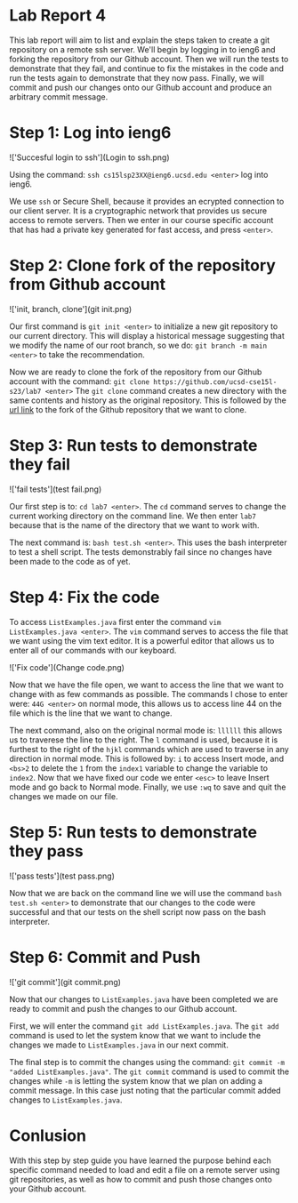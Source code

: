# Lab Report 4

This lab report will aim to list and explain the steps taken to create a git repository on a remote ssh server. We'll begin by 
logging in to ieng6 and forking the repository from our Github account. Then we will run the tests to demonstrate that they fail, 
and continue to fix the mistakes in the code and run the tests again to demonstrate that they now pass. Finally, we will commit 
and push our changes onto our Github account and produce an arbitrary commit message. 

# Step 1: Log into ieng6

!['Succesful login to ssh'](Login to ssh.png)

Using the command: ```ssh cs15lsp23XX@ieng6.ucsd.edu <enter>``` log into ieng6. 

We use ```ssh``` or Secure Shell, because it provides an ecrypted connection to our client server. It is a cryptographic network that
provides us secure access to remote servers. Then we enter in our course specific account that has had a private key generated for 
fast access, and press ```<enter>```.

# Step 2: Clone fork of the repository from Github account 

!['init, branch, clone'](git init.png)

Our first command is ```git init <enter>``` to initialize a new git repository to our current directory. This will display a historical message suggesting that we modify the name of our root branch, so we do: ```git branch -m main <enter>``` to take the recommendation. 

Now we are ready to clone the fork of the repository from our Github account with the command: 
```git clone https://github.com/ucsd-cse15l-s23/lab7 <enter>```
The ```git clone``` command creates a new directory with the same contents and history as the original repository. This is followed 
by the [url link](https://github.com/ucsd-cse15l-s23/lab7) to the fork of the Github repository that we want to clone. 

# Step 3: Run tests to demonstrate they fail

!['fail tests'](test fail.png)

Our first step is to: ```cd lab7 <enter>```. The ```cd``` command serves to change the current working directory on the command line. 
We then enter ```lab7``` because that is the name of the directory that we want to work with. 

The next command is: ```bash test.sh <enter>```. This uses the bash interpreter to test a shell script. The tests demonstrably fail since 
no changes have been made to the code as of yet. 

# Step 4: Fix the code

To access ```ListExamples.java``` first enter the command ```vim ListExamples.java <enter>```. The ```vim``` command serves to access
the file that we want using the vim text editor. It is a powerful editor that allows us to enter all of our commands with our keyboard. 

!['Fix code'](Change code.png)

Now that we have the file open, we want to access the line that we want to change with as few commands as possible. The commands I chose 
to enter were: ```44G <enter>``` on normal mode, this allows us to access line 44 on the file which is the line that we want to change.

The next command, also on the original normal mode is: ```llllll``` this allows us to traverese the line to the right. The ```l``` command
is used, because it is furthest to the right of the ```hjkl``` commands which are used to traverse in any direction in normal mode. 
This is followed by: ```i``` to access Insert mode, and ```<bs>2``` to delete the ```1``` from the ```index1``` variable to change the 
variable to ```index2```. Now that we have fixed our code we enter ```<esc>``` to leave Insert mode and go back to Normal mode. 
Finally, we use ```:wq``` to save and quit the changes we made on our file. 

# Step 5: Run tests to demonstrate they pass

!['pass tests'](test pass.png)

Now that we are back on the command line we will use the command ```bash test.sh <enter>``` to demonstrate that our changes to the code were 
successful and that our tests on the shell script now pass on the bash interpreter. 

# Step 6: Commit and Push

!['git commit'](git commit.png)

Now that our changes to ```ListExamples.java``` have been completed we are ready to commit and push the changes to our Github account. 

First, we will enter the command ```git add ListExamples.java```. The ```git add``` command is used to let the system know that we want 
to include the changes we made to ```ListExamples.java``` in our next commit. 

The final step is to commit the changes using the command: ```git commit -m "added ListExamples.java"```. The ```git commit``` command 
is used to commit the changes while ```-m``` is letting the system know that we plan on adding a commit message. In this case just noting 
that the particular commit added changes to ```ListExamples.java```. 

# Conlusion

With this step by step guide you have learned the purpose behind each specific command needed to load and edit a file on a remote server
using git repositories, as well as how to commit and push those changes onto your Github account. 







